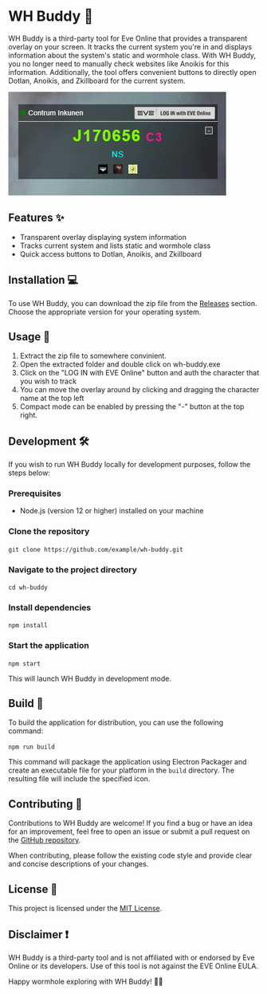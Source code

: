 WH Buddy 🌌
===========

WH Buddy is a third-party tool for Eve Online that provides a transparent overlay on your screen. It tracks the current system you're in and displays information about the system's static and wormhole class. With WH Buddy, you no longer need to manually check websites like Anoikis for this information. Additionally, the tool offers convenient buttons to directly open Dotlan, Anoikis, and Zkillboard for the current system.

![screenshot](https://raw.githubusercontent.com/purry03/WH-Buddy/master/img/demo/img1.png)

Features ✨
----------

-   Transparent overlay displaying system information
-   Tracks current system and lists static and wormhole class
-   Quick access buttons to Dotlan, Anoikis, and Zkillboard

Installation 💻
---------------

To use WH Buddy, you can download the zip file from the [Releases](https://github.com/purry03/WH-Buddy/releases) section. Choose the appropriate version for your operating system.


Usage 🚀
--------

1) Extract the zip file to somewhere convinient.
2) Open the extracted folder and double click on wh-buddy.exe
3) Click on the "LOG IN with EVE Online" button and auth the character that you wish to track
4) You can move the overlay around by clicking and dragging the character name at the top left
5) Compact mode can be enabled by pressing the "-" button at the top right. 

Development 🛠️
---------------

If you wish to run WH Buddy locally for development purposes, follow the steps below:

### Prerequisites

-   Node.js (version 12 or higher) installed on your machine

### Clone the repository

`git clone https://github.com/example/wh-buddy.git`

### Navigate to the project directory

`cd wh-buddy`

### Install dependencies

`npm install`

### Start the application

`npm start`

This will launch WH Buddy in development mode.

Build 🚀
--------

To build the application for distribution, you can use the following command:

`npm run build`

This command will package the application using Electron Packager and create an executable file for your platform in the `build` directory. The resulting file will include the specified icon.

Contributing 🤝
---------------

Contributions to WH Buddy are welcome! If you find a bug or have an idea for an improvement, feel free to open an issue or submit a pull request on the [GitHub repository](https://github.com/purry03/WH-Buddy).

When contributing, please follow the existing code style and provide clear and concise descriptions of your changes.

License 📄
----------

This project is licensed under the [MIT License](https://github.com/purry03/WH-Buddy/blob/master/LICENSE).

Disclaimer ❗️
-------------

WH Buddy is a third-party tool and is not affiliated with or endorsed by Eve Online or its developers. Use of this tool is not against the EVE Online EULA.


Happy wormhole exploring with WH Buddy! 🚀🌌